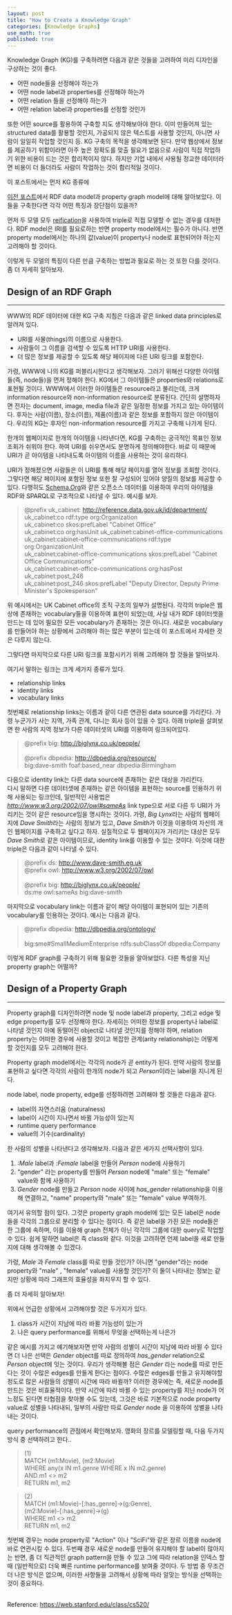 ```yaml
---
layout: post
title: "How to Create a Knowledge Graph"
categories: [Knowledge Graphs]
use_math: true
published: true
---
```


Knowledge Graph (KG)를 구축하려면 다음과 같은 것들을 고려하여 미리 디자인을 구상하는 것이 좋다.
- 어떤 node들을 선정해야 하는가
- 어떤 node label과 properties를 선정해야 하는가
- 어떤 relation 들을 선정해야 하는가
- 어떤 relation label과 properties를 선정할 것인가

또한 어떤 source를 활용하여 구축할 지도 생각해보아야 한다.
이미 만들어져 있는 structured data를 활용할 것인지, 가공되지 않은 텍스트를 사용할 것인지, 아니면 사람이 일일히 작업할 것인지 등.
KG 구축의 목적을 생각해보면 된다.
만약 웹상에서 정보를 제공하기 위함이라면 아주 높은 정확도를 맞출 필요가 없음으로 사람이 직접 작업하기 위한 비용이 드는 것은 합리적이지 않다.
하지만 기업 내에서 사용될 정교한 데이터라면 비용이 더 들더라도 사람이 작업하는 것이 합리적일 것이다.

이 포스트에서는 먼저 KG 종류에  

[이전 포스트](https://jaeinkr.github.io/knowledge%20graphs/2021/10/23/cs520_2.html)에서 RDF data model과 property graph model에 대해 알아보았다.
이들을 구축한다면 각각 어떤 특징과 장단점이 있을까?

먼저 두 모델 모두 [reification](https://en.wikipedia.org/wiki/Reification_(computer_science))을 사용하여 triple로 직접 모델할 수 없는 경우를 대처한다.
RDF model은 IRI를 필요로하는 반면 property model에서는 필수가 아니다.
반면 property model에서는 하나의 값(value)이 property나 node로 표현되어야 하는지 고려해야 할 것이다.

이렇게 두 모델의 특징이 다른 만큼 구축하는 방법과 필요로 하는 것 또한 다를 것이다. 좀 더 자세히 알아보자.


## Design of an RDF Graph
---
WWW의 RDF 데이터에 대한 KG 구축 지침은 다음과 같은 linked data principles로 알려져 있다.
- URI를 사물(things)의 이름으로 사용한다.
- 사람들이 그 이름을 검색할 수 있도록 HTTP URI를 사용한다.
- 더 많은 정보를 제공할 수 있도록 해당 페이지에 다른 URI 링크를 포함한다.

가령, WWW에 나의 KG를 퍼블리시한다고 생각해보자.
그러기 위해선 다양한 아이템들(즉, node들)을 먼저 정해야 한다.
KG에서 그 아이템들은 properties와 relations로 표현될 것이다.
WWW에서 이러한 아이템들은 resource라고 불리는데, 크게 information resource와 non-information resource로 분류된다.
간단히 설명하자면 전자는 document, image, media file과 같은 일정한 정보를 가지고 있는 아이템이다.
후자는 사람(이름), 장소(이름), 제품(이름)과 같은 정보를 포함하지 않은 아이템이다.
우리의 KG는 후자인 non-information resource를 가지고 구축해 나가게 된다.

한개의 웹페이지로 한개의 아이템을 나타낸다면, 
KG를 구축하는 궁극적인 목표인 정보 조회가 쉬워야 한다.
하여 URI를 쉬우면서도 분명하게 정의해야한다. 
바로 이 때문에 URI가 곧 아이템을 나타내도록 아이템의 이름을 사용하는 것이 유리하다.

URI가 정해졌으면 사람들은 이 URI를 통해 해당 페이지를 열어 정보를 조회할 것이다.
그렇다면 해당 페이지에 포함된 정보 또한 잘 구성되어 있어야 양질의 정보를 제공할 수 있다.
다행히도 [Schema.Org](https://schema.org/)와 같은 오픈소스 데이터를 이용하여 우리의 아이템을 RDF와 SPARQL로 구조적으로 나타낼 수 있다.
예시를 보자.

> @prefix uk_cabinet: <http://reference.data.gov.uk/id/department/>
<br>uk_cabinet:co rdf:type org:Organization
<br>uk_cabinet:co skos:prefLabel "Cabinet Office"
<br>uk_cabinet:co org:hasUnit uk_cabinet:cabinet-office-communications
<br>uk_cabinet:cabinet-office-communications rdf:type org:OrganizationUnit
<br>uk_cabinet:cabinet-office-communications skos:prefLabel "Cabinet Office Communications"
<br>uk_cabinet:cabinet-office-communications org:hasPost uk_cabinet:post_246
<br>uk_cabinet:post_246 skos:prefLabel "Deputy Director, Deputy Prime Minister's Spokesperson"

위 예시에서는 UK Cabinet office의 조직 구조의 일부가 설명된다.
각각의 triple은 웹상에 존재하는 vocabulary들을 이용하여 표현이 되었는데, 사실 내가 RDF 데이터셋을 만드는 데 있어 필요한 모든 vocabulary가 존재하는 것은 아니다.
새로운 vocabulary를 만들어야 하는 상황에서 고려해야 하는 많은 부분이 있는데 이 포스트에서 자세한 것은 다루지 않는다.

그렇다면 마지막으로 다른 URI 링크를 포함시키기 위해 고려해야 할 것들을 알아보자.

여기서 말하는 링크는 크게 세가지 종류가 있다.
- relationship links
- identity links
- vocabulary links

첫번째로 relationship links는 이름과 같이 다른 연관된 data source를 가리킨다.
가령 누군가가 사는 지역, 가족 관계, 다니는 회사 등이 있을 수 있다.
아래 triple을 살펴보면 한 사람의 지역 정보가 다른 데이터셋의 URI를 이용하여 링크되어있다.

> @prefix big: <http://biglynx.co.uk/people/>	
<br>@prefix dbpedia: <http://dbpedia.org/resource/>	
<br>big:dave-smith foaf:based_near dbpedia:Birmingham


다음으로 identity link는 다른 data source에 존재하는 같은 대상을 가리킨다.  
다시 말하면 다른 데이터셋에 존재하는 같은 아이템을 표현하는 source를 인용하기 위해 사용되는 링크인데,
일반적인 사용법은  *http://www.w3.org/2002/07/owl#sameAs* link type으로 서로 다른 두 URI가 가리키는 것이 같은 resource임을 명시하는 것이다.
가령, *Big Lynx*라는 사람의 웹페이지에 *Dave Smith*라는 사람의 정보가 있고, *Dave Smith*가 이것을 이용하여 자신의 개인 웹페이지를 구축하고 싶다고 하자.
실질적으로 두 웹페이지가 가리키는 대상은 모두 *Dave Smith*로 같은 아이템이므로, identity link를 이용할 수 있는 것이다.
이것에 대한 triple은 다음과 같이 나타낼 수 있다.

> @prefix ds: <http://www.dave-smith.eg.uk>	
<br>@prefix owl: <http://www.w3.org/2002/07/owl>	
<br>@prefix big: <http://biglynx.co.uk/people/>	
<br>ds:me owl:sameAs big:dave-smith 

마지막으로 vocabulary link는 이름과 같이 해당 아이템이 표현되어 있는 기존의 vocabulary를 인용하는 것이다.
예시는 다음과 같다.

> @prefix dbpedia: <http://dbpedia.org/ontology/>	
<br>big:sme#SmallMediumEnterprise rdfs:subClassOf dbpedia:Company	

이렇게 RDF graph를 구축하기 위해 필요한 것들을 알아보았다. 
다른 특성을 지닌 property graph는 어떨까?


## Design of a Property Graph
---

Property graph를 디자인하려면 node 및 node label과 property, 그리고 edge 및edge property를 모두 선정해야 한다. 
자세히는 어떠한 정보를 property나 label로 나타낼 것인지 아예 동떨어진 object로 나타낼 것인지를 정해야 하며, relation property는 어떠한 경우에 사용할 것이고 복잡한 관계(arity relationship)는 어떻게 할 것인지를 모두 고려해야 한다.

Property graph model에서는 각각의 node가 곧 entity가 된다.
만약 사람의 정보를 표현하고 싶다면 각각의 사람이 한개의 node가 되고 *Person*이라는 label을 지니게 된다.

node label, node property, edge를 선정하려면 고려해야 할 것들은 다음과 같다.
- label의 자연스러움 (naturalness)
- label이 시간이 지나면서 바뀔 가능성이 있는지
- runtime query performance
- value의 기수(cardinality)

한 사람의 성별을 나타낸다고 생각해보자.
다음과 같은 세가지 선택사항이 있다.
1. *:Male* label과 *:Female* label을 만들어 *Person* node에 사용하기
2. "gender" 라는 property를 만들어 *Person* node에 "male" 또는 "female" value와 함께 사용하기
3. *Gender* node를 만들고 *Person* node 사이에 *has_gender* relationship을 이용해 연결하고, "name" property와 "male" 또는 "female" value 부여하기.

여기서 유의할 점이 있다. 그것은 property graph model에 있는 모든 label은 node들을 각각의 그룹으로 분리할 수 있다는 점이다.
즉 같은 label을 가진 모든 node들은 한 그룹에 속하며, 이를 이용해 graph 전체가 아닌 각각의 그룹에 대한 query로 작업할 수 있다.
쉽게 말하면 label은 즉 class와 같다.
이것을 고려하면 언제 label을 새로 만들지에 대해 생각해볼 수 있겠다.

가령,  *Male* 과 *Female* class를 따로 만들 것인가?
아니면 "gender"라는 node property와 "male" , "female" value를 사용할 것인가?
이 둘이 나타내는 정보는 같지만 상황에 따라 그래프의 효율성을 좌지우지 할 수 있다.

좀 더 자세히 알아보자!

위에서 언급한 상황에서 고려해야할 것은 두가지가 있다.
1. class가 시간이 지남에 따라 바뀔 가능성이 있는가
2. 나은 query performance를 위해서 무엇을 선택하는게 나은가

같은 예시를 가지고 얘기해보자면 만약 사람의 성별이 시간이 지남에 따라 바뀔 수 있다면 더 나은 선택은 *Gender* object를 따로 정의하여 *has_gender* relation으로 *Person* object에 잇는 것이다.
우리가 생각해볼 점은 *Gender* 라는 node를 따로 만든다는 것이 수많은 edges를 만들게 한다는 점이다.
수많은 edges를 만들고 유지해야할 정도로 많은 사람들의 성별이 시간에 따라 바뀔까?
이러한 경우에는 즉, 새로운 node를 만드는 것은 비효율적이다.
만약 시간에 따라 바뀔 수 있는 property를 지닌 node가 어느정도 된다면 타협점을 찾아볼 수도 있는데,
그것은 바로 기본적으로 node property value로 성별을 나타내되, 일부의 사람만 따로 *Gender* node 을 이용하여 성별을 나타내는 것이다.

query performance의 관점에서 확인해보자.
영화의 장르를 모델링할 때, 다음 두가지 방식 중 선택하려고 한다..

> (1)
<br>MATCH (m1:Movie), (m2:Movie)
<br>WHERE any(x IN m1.genre WHERE x IN m2.genre)
<br>AND m1 <> m2
<br>RETURN m1, m2

> (2)
<br>MATCH (m1:Movie)-[:has_genre]->(g:Genre),
<br>      (m2:Movie)-[:has_genre]->(g)
<br>WHERE m1 <> m2
<br>RETURN m1, m2


첫번째 경우는 node property로 "Action" 이나 "SciFi"와 같은 장르 이름을 node에 바로 연관시킬 수 있다. 
두번째 경우 새로운 node를 만들어 유지해야 할 label이 많아지는 반면, 좀 더 직관적인 graph pattern을 만들 수 있고 그에 따라 relation을 인덱스 할 때 (일반적으로) 더욱 빠른 runtime performance를 보여줄 것이다.
두 방법 중 무조건 더 나은 방식은 없으며, 이러한 사항들을 고려해서 상황에 따라 알맞는 방식을 선택하는 것이 중요하다.




<br>Reference: <https://web.stanford.edu/class/cs520/>


